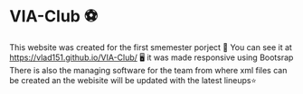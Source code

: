 # VIA-Club ⚽
This website was created for the first smemester porject 👾
You can see it at https://vlad151.github.io/VIA-Club/ 🖥
it was made responsive using Bootsrap 
There is also the managing software for the team from where xml files can be created an the webisite will be updated with the latest lineups⭐
